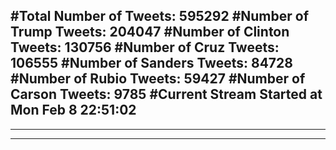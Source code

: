 #Total Number of Tweets: 595292 
#Number of Trump Tweets: 204047
#Number of Clinton Tweets: 130756
#Number of Cruz Tweets: 106555
#Number of Sanders Tweets: 84728
#Number of Rubio Tweets: 59427
#Number of Carson Tweets: 9785
#Current Stream Started at Mon Feb  8 22:51:02
---
---
---
